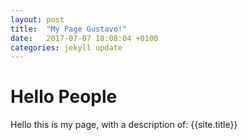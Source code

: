 ```yaml
---
layout: post
title:  "My Page Gustavo!"
date:   2017-07-07 18:08:04 +0100
categories: jekyll update
---
```

# Hello People
Hello this is my page, with a description of: {{site.title}}